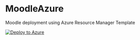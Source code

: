 # MoodleAzure
Moodle deployment using Azure Resource Manager Template

[![Deploy to Azure](http://azuredeploy.net/deploybutton.png)](https://azuredeploy.net/)